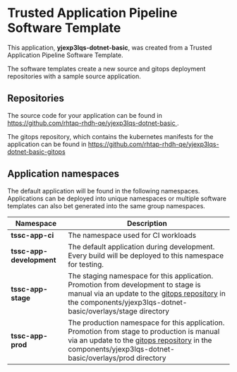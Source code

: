 # Trusted Application Pipeline Software Template

This application, **yjexp3lqs-dotnet-basic**, was created from a Trusted Application Pipeline Software Template.

The software templates create a new source and gitops deployment repositories with a sample source application. 

## Repositories

The source code for your application can be found in [https://github.com/rhtap-rhdh-qe/yjexp3lqs-dotnet-basic ](https://github.com/rhtap-rhdh-qe/yjexp3lqs-dotnet-basic ).
 
The gitops repository, which contains the kubernetes manifests for the application can be found in 
[https://github.com/rhtap-rhdh-qe/yjexp3lqs-dotnet-basic-gitops ](https://github.com/rhtap-rhdh-qe/yjexp3lqs-dotnet-basic-gitops ) 

## Application namespaces 

The default application will be found in the following namespaces. Applications can be deployed into unique namespaces or multiple software templates can also bet generated into the same group namespaces.  

|  Namespace   |  Description   |  
| -------- | -------- |
| **tssc-app-ci** | The namespace used for CI workloads |
| **tssc-app-development** | The default application during development. Every build will be deployed to this namespace for testing. |
| **tssc-app-stage** | The staging namespace for this application. Promotion from development to stage is manual via an update to the [gitops repository](https://github.com/rhtap-rhdh-qe/yjexp3lqs-dotnet-basic-gitops ) in the components/yjexp3lqs-dotnet-basic/overlays/stage directory |
| **tssc-app-prod** | The production namespace for this application. Promotion from stage to production is manual via an update to the [gitops repository](https://github.com/rhtap-rhdh-qe/yjexp3lqs-dotnet-basic-gitops ) in the components/yjexp3lqs-dotnet-basic/overlays/prod directory |